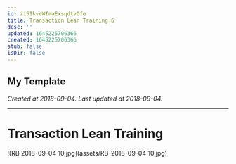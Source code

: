 ```yaml
---
id: zi5IkveWImaExsqdtvOfe
title: Transaction Lean Training 6
desc: ''
updated: 1645225706366
created: 1645225706366
stub: false
isDir: false
---
```

My Template
---

_Created at 2018-09-04._
_Last updated at 2018-09-04._




---

# Transaction Lean Training


![RB 2018-09-04 10.jpg](assets/RB-2018-09-04 10.jpg)

